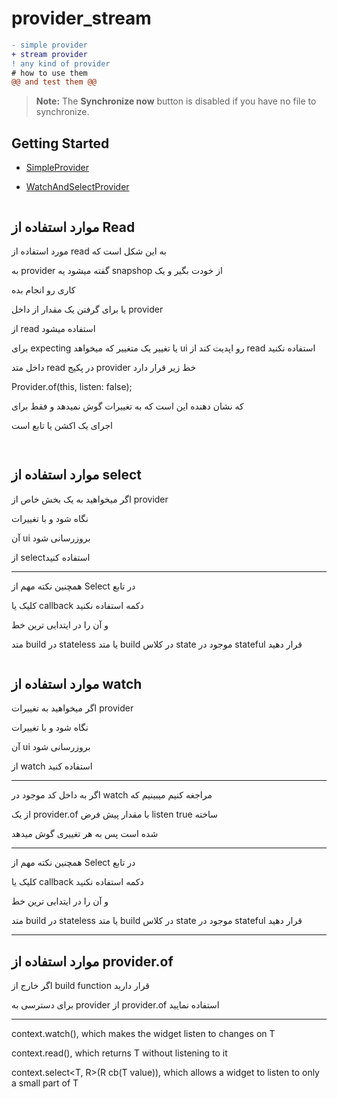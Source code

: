 # provider_stream
```diff
- simple provider 
+ stream provider
! any kind of provider
# how to use them
@@ and test them @@
```

> **Note:** The **Synchronize now** button is disabled if you have no file to synchronize.

## Getting Started

- [SimpleProvider](https://github.com/ShowAppStructure/ShareApp/tree/master/ProviderStream/lib/SimpleProvider)
  
- [WatchAndSelectProvider](https://github.com/ShowAppStructure/ShareApp/tree/master/ProviderStream/lib/StreamProvider)

```diff

```

## موارد استفاده از Read 

مورد استفاده از read به این شکل است که

به provider گفته میشود یه snapshop از خودت بگیر و یک

کاری رو انجام بده

یا برای گرفتن یک مقدار از داخل provider 

از read استفاده میشود 

 برای expecting یا تغییر یک متغییر که میخواهد ui رو اپدیت کند  از read استفاده نکنید

داخل متد read در پکیج provider خط زیر قرار دارد

Provider.of<T>(this, listen: false);

که نشان دهنده این است که به تغییرات گوش نمیدهد و فقط برای

اجرای یک اکشن یا تابع است

```diff
 
```

## موارد استفاده از select

اگر میخواهید به یک بخش خاص از provider 

نگاه شود و با تغییرات 

آن ui بروزرسانی شود 

از selectاستفاده کنید

- ---------------------------------------------------------------

همچنین نکته مهم از Select در تابع 

کلیک یا callback دکمه استفاده نکنید 

و آن را در ایتدایی ترین خط 

متد build در stateless یا متد build در کلاس state موجود در stateful قرار دهید

```diff

```

## موارد استفاده از watch

اگر میخواهید به تغییرات provider

نگاه شود و با تغییرات

آن ui بروزرسانی شود

از  watch استفاده کنید

- ---------------------------------------------------------------

اگر به داخل کد موجود در watch مراجغه کنیم میبینیم که

از یک provider.of با مقدار پیش فرض listen true ساخته

شده است پس به هر تغییری گوش میدهد

- ---------------------------------------------------------------

همچنین نکته مهم از Select در تابع

کلیک یا callback دکمه استفاده نکنید

و آن را در ایتدایی ترین خط

متد build در stateless یا متد build در کلاس state موجود در stateful قرار دهید

- ---------------------------------------------------------------

## موارد استفاده از provider.of

اگر خارج از build function قرار دارید

برای دسترسی به provider  از provider.of استفاده نمایید 

- ---------------------------------------------------------------

context.watch<T>(), which makes the widget listen to changes on T

context.read<T>(), which returns T without listening to it

context.select<T, R>(R cb(T value)), which allows a widget to listen to only a small part of T

```diff

```